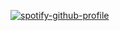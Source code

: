 [![spotify-github-profile](https://spotify-github-profile.vercel.app/api/view?uid=ynmfshkraujvifvnbwrvr9pn3&cover_image=true&theme=compact)](https://github.com/kittinan/spotify-github-profile)
